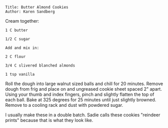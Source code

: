 ~~~ recipe-info
Title: Butter Almond Cookies
Author: Karen Sandberg
~~~

Cream together:

~~~ recipe-ingredients
1 C butter

1/2 C sugar

Add and mix in:

2 C flour

3/4 C slivered blanched almonds

1 tsp vanilla
~~~

Roll the dough into large walnut sized balls and chill for 20 minutes. Remove dough from frig and
place on and ungreased cookie sheet spaced 2" apart. Using your thumb and index fingers, pinch and
slightly flatten the top of each ball. Bake at 325 degrees for 25 minutes until just slightly
browned. Remove to a cooling rack and dust with powdered sugar.

I usually make these in a double batch. Sadie calls these cookies "reindeer prints" because that is
what they look like.
